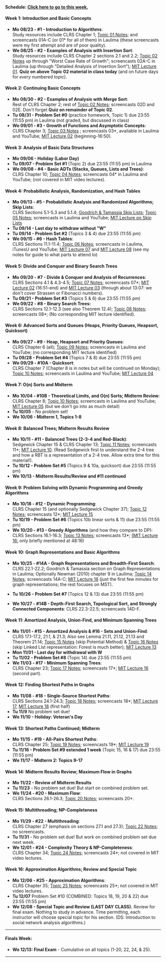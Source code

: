 <!--
* * *

## [ICS 311 Fall 2021](index.md) Schedule

* * *
-->
#### Schedule: [Click here to go to this week.](#thisweek)

#### Week 1: Introduction and Basic Concepts

*   **Mo 08/23 - #1 - Introduction to Algorithms**:  
    Study resources include CLRS Chapter 1; [Topic 01 Notes](Notes/Topic-01.html); and screencasts 01A-C (or 01* for all of them) in Laulima (these screencasts were my first attempt and are of poor quality).
*   **We 08/25 - #2 - Examples of Analysis with Insertion Sort**:  
    Study resources include CLRS Chapter 2 sections 2.1 and 2.2; [Topic 02 Notes](Notes/Topic-02.html) up through "Worst Case Rate of Growth"; screencasts 02A-C in Laulima (up through "Detailed Analysis of Insertion Sort"); [MIT Lecture 01](http://videolectures.net/mit6046jf05_leiserson_lec01/). **Quiz on above Topic 02 material in class today** (and on future days for _every_ numbered topic).

#### Week 2: Continuing Basic Concepts

*   **Mo 08/30 - #2 - Examples of Analysis with Merge Sort**:  
    Rest of CLRS Chapter 2; rest of [Topic 02 Notes](Notes/Topic-02.html); screencasts 02D and 02E. Don't forget **Quiz on remainder of Topic 02**.
*   **Tu 08/31 - Problem Set #0** (practice homework, Topic 1) due 23:55 (11:55 pm) in Laulima (not graded, but discussed in class)
*   **We 09/01 - #3 - Growth of Functions and Asymptotic Concepts**:  
    CLRS Chapter 3; [Topic 03 Notes](Notes/Topic-03.html) ; screencasts 03*, available in Laulima and YouTube; [MIT Lecture 02](http://videolectures.net/mit6046jf05_demaine_lec02/) (beginning-16:50).

#### Week 3: Analysis of Basic Data Structures

*   **Mo 09/06 - Holiday (Labor Day)**
*   **Tu 09/07 - Problem Set #1** (Topic 2) due 23:55 (11:55 pm) in Laulima
*   **We 09/08 - #4 - Basic ADTs (Stacks, Queues, Lists and Trees)**:  
    CLRS Chapter 10; [Topic 04 Notes](Notes/Topic-04.html); screencasts 04* in Laulima and YouTube; (not covered in MIT video lectures).

#### Week 4: Probabilistic Analysis, Randomization, and Hash Tables

*   **Mo 09/13 - #5 - Probabilistic Analysis and Randomized Algorithms; Skip Lists**:  
    CLRS Sections 5.1-5.3 and 5.1.4; [Goodrich & Tamassia Skip Lists](https://laulima.hawaii.edu/portal/tool/b5e9efbc-a1c1-4627-bbe2-a9f7fa9e8cde?panel=Main#); [Topic 05 Notes](Notes/Topic-05.html); screencasts in Laulima and YouTube; [MIT Lecture on Skip Lists](http://videolectures.net/mit6046jf05_demaine_lec12/)
*   **Tu 09/14 - Last day to withdraw without "W"**
*   **Tu 09/14 - Problem Set #2** (Topics 3 & 4) due 23:55 (11:55 pm)
*   **We 09/15 - #6 - Hash Tables**:  
    CLRS Sections 11.1-11.4; [Topic 06 Notes](Notes/Topic-06.html); screencasts in Laulima, iTunesU and YouTube; [MIT Lecture 07](http://videolectures.net/mit6046jf05_leiserson_lec07/) and [MIT Lecture 08](http://videolectures.net/mit6046jf05_leiserson_lec08/) (see my notes for guide to what parts to attend to)

#### Week 5: Divide and Conquer and Binary Search Trees

*   **Mo 09/20 - #7 - Divide & Conquer and Analysis of Recurrences**:  
    CLRS Sections 4.1 & 4.3-4.5; [Topic 07 Notes](Notes/Topic-07.html); screencasts 07*; [MIT Lecture 02](http://videolectures.net/mit6046jf05_demaine_lec02/) (16:51-end) and [MIT Lecture 03](http://videolectures.net/mit6046jf05_demaine_lec03/) (through about 13:07: we don't cover Strassen or Fibonacci numbers).
*   **Tu 09/21 - Problem Set #3** (Topics 5 & 6) due 23:55 (11:55 pm)
*   **We 09/22 - #8 - Binary Search Trees:**  
    CLRS Sections 12.1-12.3 (see also Theorem 12.4); [Topic 08 Notes](Notes/Topic-08.html); screencasts 08*; (No corresponding MIT lecture identified).

#### Week 6: Advanced Sorts and Queues (Heaps, Priority Queues, Heapsort, Quicksort)

*   **Mo 09/27 - #9 - Heap, Heapsort and Priority Queues**:  
    CLRS Chapter 6 (all); [Topic 09 Notes](Notes/Topic-09.html); screencasts in Laulima and YouTube; (no corresponding MIT lecture identified)
*   **Tu 09/28 - Problem Set #4** (Topics 7 & 8) due 23:55 (11:55 pm)
*   **We 09/29 - #10A - Quicksort**:  
    CLRS Chapter 7 (Chapter 8 is in notes but will be continued on Monday); [Topic 10 Notes](Notes/Topic-10.html); screencasts in Laulima and YouTube; [MIT Lecture 04](http://videolectures.net/mit6046jf05_leiserson_lec04/)

#### Week 7: O(n) Sorts and Midterm

*   **Mo 10/04 - #10B - Theoretical Limits, and O(n) Sorts; Midterm Review**:  
    CLRS Chapter 8; [Topic 10 Notes](Notes/Topic-10.html); screencasts in Laulima and YouTube; [MIT Lecture 05](http://videolectures.net/mit6046jf05_demaine_lec05/) (but we don't go into as much detail)
*   **Tu 10/05** - No problem set!
*   **We 10/06 - Midterm 1, Topics 1-8**

#### Week 8: Balanced Trees; Midterm Results Review

*   **Mo 10/11 - #11 - Balanced Trees (2-3-4 and Red-Black)**:  
    Sedgewick Chapter 15 & CLRS Chapter 13; [Topic 11 Notes](Notes/Topic-11.html); screencasts 11*; [MIT Lecture 10](http://videolectures.net/mit6046jf05_demaine_lec10/). (Read Sedgewick first to understand the 2-4 tree and how a RBT is a representation of a 2-4 tree. Allow extra time for this material!).
*   **Tu 10/12 - Problem Set #5** (Topics 9 & 10a, quicksort) due 23:55 (11:55 pm)
*   **We 10/13 - Midterm Results/Review and #11 continued**

#### Week 9: Problem Solving with Dynamic Programming and Greedy Algorithms

*   **Mo 10/18 - #12 - Dynamic Programming**:  
    CLRS Chapter 15 (and optionally Sedgewick Chapter 37); [Topic 12 Notes](Notes/Topic-12.html); screencasts 12*; [MIT Lecture 15](http://videolectures.net/mit6046jf05_leiserson_lec15/)
*   **Tu 10/19 - Problem Set #6** (Topics 10b linear sorts & 11) due 23:55 (11:55 pm)
*   **We 10/20 - #13 - Greedy Algorithms** (and how they compare to DP):  
    CLRS Sections 16.1-16.3; [Topic 13 Notes](Notes/Topic-13.html); screencasts 13*; [(MIT Lecture 16:](http://videolectures.net/mit6046jf05_leiserson_lec16/) only briefly mentioned at 48:16)

#### Week 10: Graph Representations and Basic Algorithms

*   **Mo 10/25 - #14A - Graph Representations and Breadth-First Search**:  
    CLRS 22.1-22.2; Goodrich & Tamassia section on Graph Representations in Laulima; Optionally Newman (2010) chapter 9 in Laulima; [Topic 14 Notes](Notes/Topic-14.html); screencasts 14A-C; [MIT Lecture 16](http://videolectures.net/mit6046jf05_leiserson_lec16/) (just the first few minutes for graph representations; the rest focuses on MST).  

*   **Tu 10/26 - Problem Set #7** (Topics 12 & 13) due 23:55 (11:55 pm)
*   **We 10/27 - #14B - Depth-First Search, Topological Sort, and Strongly Connected Components**: CLRS 22.3-22.5; screencasts 14D-F.

#### Week 11: Amortized Analysis, Union-Find, and Minimum Spanning Trees

*   **Mo 11/01 - #15 - Amortized Analysis & #16 - Sets and Union-Find**:  
    CLRS 17.1-17.2, 21.1, & 21.3; Also see Lemma 21.11, 21.12, 21.13 and Theorem 21.14; [Topic 15 Notes](Notes/Topic-15.html) (skip Potential Method) & [Topic 16 Notes](Notes/Topic-16.html) (skip Linked List representation: Forest is much better); [MIT Lecture 13](http://videolectures.net/mit6046jf05_leiserson_lec13/)
*   **Mon 11/01 - Last day for withdrawal with W**
*   **Tu 11/02 - Problem Set #8** (Topic 14) due 23:55 (11:55 pm)
*   **We 11/03 - #17 - Minimum Spanning Trees**:  
    CLRS Chapter 23; [Topic 17 Notes](Notes/Topic-17.html); screencasts 17*; [MIT Lecture 16](http://videolectures.net/mit6046jf05_leiserson_lec16/) (second part).

#### Week 12: Finding Shortest Paths in Graphs

*   **Mo 11/08 - #18 - Single-Source Shortest Paths**:  
    CLRS Sections 24.1-24.3; [Topic 18 Notes](Notes/Topic-18.html); screencasts 18*; [MIT Lecture 17](http://videolectures.net/mit6046jf05_demaine_lec17/), [MIT Lecture 18](http://videolectures.net/mit6046jf05_demaine_lec18/) (first half)
*   **Tu 11/9** No problem set due!
*   **We 11/10 - Holiday: Veteran's Day**

#### Week 13: Shortest Paths Continued; Midterm

*   **Mo 11/15 - #19 - All-Pairs Shortest Paths**:  
    CLRS Chapter 25; [Topic 19 Notes](Notes/Topic-19.html); screencasts 19*; [MIT Lecture 19](http://videolectures.net/mit6046jf05_demaine_lec19/)
*   **Tu 11/16 - Problem Set #9 extended 1 week** (Topic 15, 16 & 17) due 23:55 (11:55 pm)
*   **We 11/17 - Midterm 2: Topics 9-17**

#### Week 14: Midterm Results Review; Maximum Flow in Graphs

*   **Mo 11/22 - Review of Midterm Results**
*   **Tu 11/23** - No problem set due! But start on combined problem set.
*   **We 11/24 - #20 - Maximum Flow**:  
    CLRS Sections 26.1-26.3; [Topic 20 Notes](Notes/Topic-20.html); screencasts 20*.

#### Week 15: Multithreading; NP-Completeness

*   **Mo 11/29 - #22 - Multithreading**:  
    CLRS Chapter 27 (emphasis on sections 27.1 and 27.3); [Topic 22 Notes](Notes/Topic-22.html); no screencasts.
*   **Tu 11/31** - No problem set due! But work on combined problem set due next week.
*   **We 12/01 - #24 - Complexity Theory & NP-Completeness**:  
    CLRS Chapter 34; [Topic 24 Notes](Notes/Topic-24.html); screencasts 24*; not covered in MIT video lectures.

#### Week 16: Approximation Algorithms; Review and Special Topic

*   **Mo 12/06 - #25 - Approximation Algorithms**:  
    CLRS Chapter 35; [Topic 25 Notes](Notes/Topic-25.html); screencasts 25*; not covered in MIT video lectures.
*   **Tu 12/07** Problem Set #10 (COMBINED: Topics 18, 19, 20 & 22) due 23:55 (11:55 pm)
*   **We 12/08 - Special Topic and Review (LAST DAY CLASS).** Review for final exam. Nothing to study in advance. Time permitting, each instructor will choose special topic for his section. (DS: Introduction to social network analysis algorithms.)

<a name="thisweek">

* * *

#### Finals Week:

*   **We 12/13: Final Exam** - Cumulative on all topics (1-20, 22, 24, & 25).

* * *

